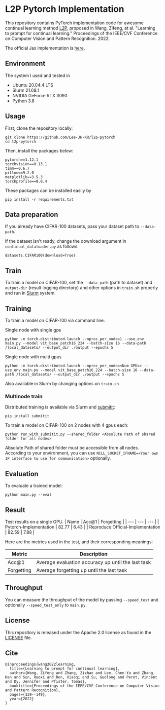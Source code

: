 # L2P Pytorch Implementation

This repository contains PyTorch implementation code for awesome continual learning method <a href="https://openaccess.thecvf.com/content/CVPR2022/papers/Wang_Learning_To_Prompt_for_Continual_Learning_CVPR_2022_paper.pdf">L2P</a>, proposed in Wang, Zifeng, et al. "Learning to prompt for continual learning." Proceedings of the IEEE/CVF Conference on Computer Vision and Pattern Recognition. 2022.

The official Jax implementation is <a href="https://github.com/google-research/l2p">here</a>.

## Environment
The system I used and tested in
- Ubuntu 20.04.4 LTS
- Slurm 21.08.1
- NVIDIA GeForce RTX 3090
- Python 3.8

## Usage
First, clone the repository locally:
```
git clone https://github.com/Lee-JH-KR/l2p-pytorch
cd l2p-pytorch
```
Then, install the packages below:
```
pytorch==1.12.1
torchvision==0.13.1
timm==0.6.7
pillow==9.2.0
matplotlib==3.5.3
torchprofile==0.0.4
```
These packages can be installed easily by 
```
pip install -r requirements.txt
```

## Data preparation
If you already have CIFAR-100 datasets, pass your dataset path to  `--data-path`.


If the dataset isn't ready, change the download argument in `continual_dataloader.py` as follows
```
datasets.CIFAR100(download=True)
```

## Train
To train a model on CIFAR-100, set the `--data-path` (path to dataset) and `--output-dir` (result logging directory) and other options in `train.sh` properly and run in <a href="https://slurm.schedmd.com/documentation.html">Slurm</a> system.

## Training
To train a model on CIFAR-100 via command line:

Single node with single gpu
```
python -m torch.distributed.launch --nproc_per_node=1 --use_env main.py --model vit_base_patch16_224 --batch-size 16 --data-path /local_datasets/ --output_dir ./output --epochs 5
```

Single node with multi gpus
```
python -m torch.distributed.launch --nproc_per_node=<Num GPUs> --use_env main.py --model vit_base_patch16_224 --batch-size 16 --data-path /local_datasets/ --output_dir ./output --epochs 5
```

Also available in Slurm by changing options on `train.sh`

### Multinode train

Distributed training is available via Slurm and [submitit](https://github.com/facebookincubator/submitit):

```
pip install submitit
```

To train a model on CIFAR-100 on 2 nodes with 4 gpus each:

```
python run_with_submitit.py --shared_folder <Absolute Path of shared folder for all nodes>
```
Absolute Path of shared folder must be accessible from all nodes.<br>
According to your environment, you can use `NCLL_SOCKET_IFNAME=<Your own IP interface to use for communication>` optionally.

## Evaluation
To evaluate a trained model:
```
python main.py --eval 
```

## Result
Test results on a single GPU.
| Name | Acc@1 | Forgetting |
| --- | --- | --- |
| Pytorch-Implementation | 82.77 | 6.43 |
| Reproduce Official-Implementation | 82.59 | 7.88 |

Here are the metrics used in the test, and their corresponding meanings:

| Metric | Description |
| ----------- | ----------- |
| Acc@1  | Average evaluation accuracy up until the last task |
| Forgetting | Average forgetting up until the last task |


## Throughput
You can measure the throughput of the model by passing `--speed_test` and optionally `--speed_test_only` to `main.py`.

## License
This repository is released under the Apache 2.0 license as found in the [LICENSE](LICENSE) file.

## Cite
```
@inproceedings{wang2022learning,
  title={Learning to prompt for continual learning},
  author={Wang, Zifeng and Zhang, Zizhao and Lee, Chen-Yu and Zhang, Han and Sun, Ruoxi and Ren, Xiaoqi and Su, Guolong and Perot, Vincent and Dy, Jennifer and Pfister, Tomas},
  booktitle={Proceedings of the IEEE/CVF Conference on Computer Vision and Pattern Recognition},
  pages={139--149},
  year={2022}
}
```
